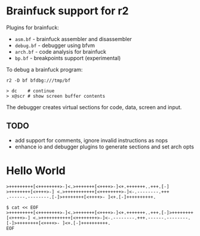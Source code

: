 Brainfuck support for r2
========================

Plugins for brainfuck:
  - `asm.bf` - brainfuck assembler and disassembler
  - `debug.bf` - debugger using bfvm
  - `arch.bf` - code analysis for brainfuck
  - `bp.bf` - breakpoints support (experimental)

To debug a brainfuck program:

    r2 -D bf bfdbg:///tmp/bf

    > dc    # continue
    > x@scr # show screen buffer contents

The debugger creates virtual sections for code, data, screen and input.

TODO
----
- add support for comments, ignore invalid instructions as nops
- enhance io and debugger plugins to generate sections and set arch opts

Hello World
===========

```
>+++++++++[<++++++++>-]<.>+++++++[<++++>-]<+.+++++++..+++.[-]
>++++++++[<++++>-] <.>+++++++++++[<++++++++>-]<-.--------.+++
.------.--------.[-]>++++++++[<++++>- ]<+.[-]++++++++++.
```

```
$ cat << EOF
>+++++++++[<++++++++>-]<.>+++++++[<++++>-]<+.+++++++..+++.[-]>++++++++[<++++>-] <.>+++++++++++[<++++++++>-]<-.--------.+++.------.--------.[-]>++++++++[<++++>- ]<+.[-]++++++++++.
EOF
```

